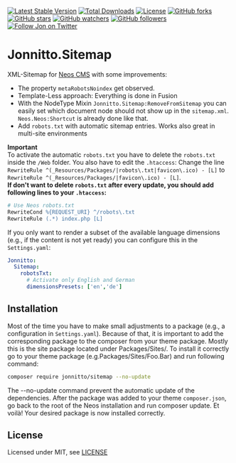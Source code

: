 [![Latest Stable Version](https://poser.pugx.org/jonnitto/sitemap/v/stable)](https://packagist.org/packages/jonnitto/sitemap)
[![Total Downloads](https://poser.pugx.org/jonnitto/sitemap/downloads)](https://packagist.org/packages/jonnitto/sitemap)
[![License](https://poser.pugx.org/jonnitto/sitemap/license)](LICENSE)
[![GitHub forks](https://img.shields.io/github/forks/jonnitto/Jonnitto.Sitemap.svg?style=social&label=Fork)](https://github.com/jonnitto/Jonnitto.Sitemap/fork)
[![GitHub stars](https://img.shields.io/github/stars/jonnitto/Jonnitto.Sitemap.svg?style=social&label=Stars)](https://github.com/jonnitto/Jonnitto.Sitemap/stargazers)
[![GitHub watchers](https://img.shields.io/github/watchers/jonnitto/Jonnitto.Sitemap.svg?style=social&label=Watch)](https://github.com/jonnitto/Jonnitto.Sitemap/subscription)
[![GitHub followers](https://img.shields.io/github/followers/jonnitto.svg?style=social&label=Follow)](https://github.com/jonnitto/followers)
[![Follow Jon on Twitter](https://img.shields.io/twitter/follow/jonnitto.svg?style=social&label=Follow)](https://twitter.com/jonnitto)

# Jonnitto.Sitemap

XML-Sitemap for [Neos CMS](https://www.neos.io) with some improvements:

* The property `metaRobotsNoindex` get observed.
* Template-Less approach: Everything is done in Fusion
* With the NodeType Mixin `Jonnitto.Sitemap:RemoveFromSitemap` you can easily set which document node should not show up in the `sitemap.xml`. `Neos.Neos:Shortcut` is already done like that.
* Add `robots.txt` with automatic sitemap entries. Works also great in multi-site environments

**Important**  
To activate the automatic `robots.txt` you have to delete the `robots.txt` inside the `/Web` folder. You also have to edit the `.htaccess`: Change the line `RewriteRule ^(_Resources/Packages/|robots\.txt|favicon\.ico) - [L]` to `RewriteRule ^(_Resources/Packages/|favicon\.ico) - [L]`.  
**If don't want to delete `robots.txt` after every update, you should add following lines to your `.htaccess`:**

```apache
# Use Neos robots.txt
RewriteCond %{REQUEST_URI} ^/robots\.txt
RewriteRule (.*) index.php [L]
```

If you only want to render a subset of the available language dimensions (e.g., if the content is not yet ready) you can configure this in the `Settings.yaml`:

```yaml
Jonnitto:
  Sitemap:
    robotsTxt:
      # Activate only English and German
      dimensionsPresets: ['en','de']
```

## Installation

Most of the time you have to make small adjustments to a package (e.g., a configuration in `Settings.yaml`). Because of that, it is important to add the corresponding package to the composer from your theme package. Mostly this is the site package located under Packages/Sites/. To install it correctly go to your theme package (e.g.Packages/Sites/Foo.Bar) and run following command:

```bash
composer require jonnitto/sitemap --no-update
```

The --no-update command prevent the automatic update of the dependencies. After the package was added to your theme `composer.json`, go back to the root of the Neos installation and run composer update. Et voilà! Your desired package is now installed correctly.

## License

Licensed under MIT, see [LICENSE](LICENSE)
